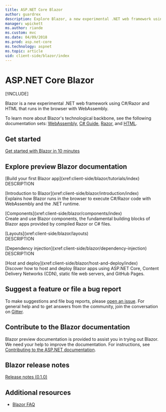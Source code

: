 ```yaml
---
title: ASP.NET Core Blazor
author: guardrex
description: Explore Blazor, a new experimental .NET web framework using C#/Razor and HTML that runs in the browser with WebAssembly.
manager: wpickett
ms.author: riande
ms.custom: mvc
ms.date: 04/09/2018
ms.prod: asp.net-core
ms.technology: aspnet
ms.topic: article
uid: client-side/blazor/index
---
```

# ASP.NET Core Blazor

[!INCLUDE[](~/includes/blazor-preview-notice.md)]

Blazor is a new experimental .NET web framework using C#/Razor and HTML that runs in the browser with WebAssembly.

To learn more about Blazor's technological backbone, see the following documentation sets: [WebAssembly](http://webassembly.org/), [C# Guide](/dotnet/csharp/), [Razor](xref:mvc/views/razor), and [HTML](https://www.w3.org/html/).

## Get started

[Get started with Blazor in 10 minutes](https://www.microsoft.com/net/web/blazor/get-started)

## Explore preview Blazor documentation

\[Build your first Blazor app](xref:client-side/blazor/tutorials/index)  
DESCRIPTION

\[Introduction to Blazor](xref:client-side/blazor/introduction/index)  
Explains how Blazor runs in the browser to execute C#/Razor code with WebAssembly and the .NET runtime.

\[Components](xref:client-side/blazor/components/index)  
Create and use Blazor components, the fundamental building blocks of Blazor apps provided by compiled Razor or C# files.

\[Layouts](xref:client-side/blazor/layouts)  
DESCRIPTION

\[Dependency injection](xref:client-side/blazor/dependency-injection)  
DESCRIPTION

\[Host and deploy](xref:client-side/blazor/host-and-deploy/index)  
Discover how to host and deploy Blazor apps using ASP.NET Core, Content Delivery Networks (CDN), static file web servers, and GitHub Pages.

## Suggest a feature or file a bug report

To make suggestions and file bug reports, please [open an issue](https://github.com/aspnet/Blazor/issues/new). For general help and to get answers from the community, join the conversation on [Gitter](https://gitter.im/aspnet/Blazor).

## Contribute to the Blazor documentation

Blazor preview documentation is provided to assist you in trying out Blazor. We need your help to improve the documentation. For instructions, see [Contributing to the ASP.NET documentation](https://github.com/aspnet/Docs/blob/master/CONTRIBUTING.md).

## Blazor release notes

[Release notes (0.1.0)](https://github.com/aspnet/blazor/tag/0.1.0)

## Additional resources

* [Blazor FAQ](https://github.com/aspnet/Blazor/wiki/FAQ)
